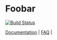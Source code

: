 # Foobar
[![Build Status](https://travis-ci.org/llhe/foobar.svg?branch=master)](https://travis-ci.org/llhe/foobar)

[Documentation](http://foobar-llhe.readthedocs.io/en/latest/) |
[FAQ](docs/faq.md) |
